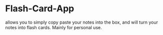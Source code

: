 # Flash-Card-App
allows you to simply copy paste your notes into the box, and will turn your notes into flash cards. Mainly for personal use.
